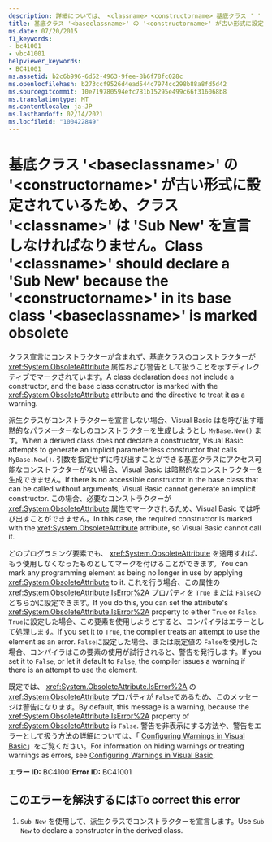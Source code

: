 ```yaml
---
description: 詳細については、 <classname> <constructorname> 基底クラス ' ' の ' ' <baseclassname> が古い形式に設定されているため、クラス ' ' は ' Sub New ' を宣言しなければなりません
title: 基底クラス '<baseclassname>' の '<constructorname>' が古い形式に設定されているため、クラス '<classname>' は 'Sub New' を宣言しなければなりません。
ms.date: 07/20/2015
f1_keywords:
- bc41001
- vbc41001
helpviewer_keywords:
- BC41001
ms.assetid: b2c6b996-6d52-4963-9fee-8b6f78fc028c
ms.openlocfilehash: b273ccf9526d4ead544c7974cc298b88a8fd5d42
ms.sourcegitcommit: 10e719780594efc781b15295e499c66f316068b8
ms.translationtype: MT
ms.contentlocale: ja-JP
ms.lasthandoff: 02/14/2021
ms.locfileid: "100422849"
---
```

# <a name="class-classname-should-declare-a-sub-new-because-the-constructorname-in-its-base-class-baseclassname-is-marked-obsolete"></a><span data-ttu-id="2fc84-103">基底クラス '\<baseclassname>' の '\<constructorname>' が古い形式に設定されているため、クラス '\<classname>' は 'Sub New' を宣言しなければなりません。</span><span class="sxs-lookup"><span data-stu-id="2fc84-103">Class '\<classname>' should declare a 'Sub New' because the '\<constructorname>' in its base class '\<baseclassname>' is marked obsolete</span></span>

<span data-ttu-id="2fc84-104">クラス宣言にコンストラクターが含まれず、基底クラスのコンストラクターが <xref:System.ObsoleteAttribute> 属性および警告として扱うことを示すディレクティブでマークされています。</span><span class="sxs-lookup"><span data-stu-id="2fc84-104">A class declaration does not include a constructor, and the base class constructor is marked with the <xref:System.ObsoleteAttribute> attribute and the directive to treat it as a warning.</span></span>  
  
 <span data-ttu-id="2fc84-105">派生クラスがコンストラクターを宣言しない場合、Visual Basic はを呼び出す暗黙的なパラメーターなしのコンストラクターを生成しようとし `MyBase.New()` ます。</span><span class="sxs-lookup"><span data-stu-id="2fc84-105">When a derived class does not declare a constructor, Visual Basic attempts to generate an implicit parameterless constructor that calls `MyBase.New()`.</span></span> <span data-ttu-id="2fc84-106">引数を指定せずに呼び出すことができる基底クラスにアクセス可能なコンストラクターがない場合、Visual Basic は暗黙的なコンストラクターを生成できません。</span><span class="sxs-lookup"><span data-stu-id="2fc84-106">If there is no accessible constructor in the base class that can be called without arguments, Visual Basic cannot generate an implicit constructor.</span></span> <span data-ttu-id="2fc84-107">この場合、必要なコンストラクターが <xref:System.ObsoleteAttribute> 属性でマークされるため、Visual Basic では呼び出すことができません。</span><span class="sxs-lookup"><span data-stu-id="2fc84-107">In this case, the required constructor is marked with the <xref:System.ObsoleteAttribute> attribute, so Visual Basic cannot call it.</span></span>  
  
 <span data-ttu-id="2fc84-108">どのプログラミング要素でも、 <xref:System.ObsoleteAttribute> を適用すれば、もう使用しなくなったものとしてマークを付けることができます。</span><span class="sxs-lookup"><span data-stu-id="2fc84-108">You can mark any programming element as being no longer in use by applying <xref:System.ObsoleteAttribute> to it.</span></span> <span data-ttu-id="2fc84-109">これを行う場合、この属性の <xref:System.ObsoleteAttribute.IsError%2A> プロパティを `True` または `False`のどちらかに設定できます。</span><span class="sxs-lookup"><span data-stu-id="2fc84-109">If you do this, you can set the attribute's <xref:System.ObsoleteAttribute.IsError%2A> property to either `True` or `False`.</span></span> <span data-ttu-id="2fc84-110">`True`に設定した場合、この要素を使用しようとすると、コンパイラはエラーとして処理します。</span><span class="sxs-lookup"><span data-stu-id="2fc84-110">If you set it to `True`, the compiler treats an attempt to use the element as an error.</span></span> <span data-ttu-id="2fc84-111">`False`に設定した場合、または既定値の `False`を使用した場合、コンパイラはこの要素の使用が試行されると、警告を発行します。</span><span class="sxs-lookup"><span data-stu-id="2fc84-111">If you set it to `False`, or let it default to `False`, the compiler issues a warning if there is an attempt to use the element.</span></span>  
  
 <span data-ttu-id="2fc84-112">既定では、 <xref:System.ObsoleteAttribute.IsError%2A> の <xref:System.ObsoleteAttribute> プロパティが `False`であるため、このメッセージは警告になります。</span><span class="sxs-lookup"><span data-stu-id="2fc84-112">By default, this message is a warning, because the <xref:System.ObsoleteAttribute.IsError%2A> property of <xref:System.ObsoleteAttribute> is `False`.</span></span> <span data-ttu-id="2fc84-113">警告を非表示にする方法や、警告をエラーとして扱う方法の詳細については、「 [Configuring Warnings in Visual Basic](/visualstudio/ide/configuring-warnings-in-visual-basic)」をご覧ください。</span><span class="sxs-lookup"><span data-stu-id="2fc84-113">For information on hiding warnings or treating warnings as errors, see [Configuring Warnings in Visual Basic](/visualstudio/ide/configuring-warnings-in-visual-basic).</span></span>  
  
 <span data-ttu-id="2fc84-114">**エラー ID:** BC41001</span><span class="sxs-lookup"><span data-stu-id="2fc84-114">**Error ID:** BC41001</span></span>  
  
## <a name="to-correct-this-error"></a><span data-ttu-id="2fc84-115">このエラーを解決するには</span><span class="sxs-lookup"><span data-stu-id="2fc84-115">To correct this error</span></span>  
  
1. <span data-ttu-id="2fc84-116">`Sub New` を使用して、派生クラスでコンストラクターを宣言します。</span><span class="sxs-lookup"><span data-stu-id="2fc84-116">Use `Sub New` to declare a constructor in the derived class.</span></span>
